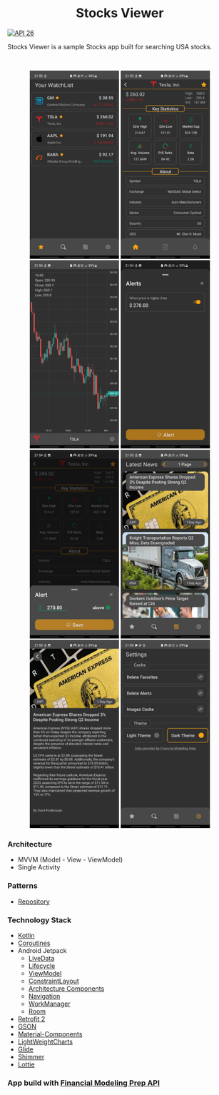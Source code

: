 <h1 align="center">Stocks Viewer</h1>

<p align="left">
  <a href="https://developer.android.com/studio/releases/platforms#8.0"><img alt="API 26" src="https://img.shields.io/badge/API-26%2B-brightgreen"/></a>
</p>


<p align="left">  
Stocks Viewer is a sample Stocks app built for searching USA stocks.
</p>
</br>

<p align="center">
<img src="readme_assets/1.jpg" width="200">
<img src="readme_assets/2.jpg" width="200">
<img src="readme_assets/3.jpg" width="200">
<img src="readme_assets/4.jpg" width="200">
<img src="readme_assets/5.jpg" width="200">
<img src="readme_assets/6.jpg" width="200">
<img src="readme_assets/7.jpg" width="200">
<img src="readme_assets/8.jpg" width="200">
</p>
  
### Architecture
  * MVVM (Model - View - ViewModel)
  * Single Activity
  
### Patterns
* [Repository](https://developer.android.com/jetpack/docs/guide)

### Technology Stack
  * [Kotlin](https://kotlinlang.org/)
  * [Coroutines](https://github.com/Kotlin/kotlinx.coroutines)
  * Android Jetpack
    * [LiveData](https://developer.android.com/topic/libraries/architecture/livedata)
    * [Lifecycle](https://developer.android.com/topic/libraries/architecture/lifecycle)
    * [ViewModel](https://developer.android.com/topic/libraries/architecture/viewmodel)
	* [ConstraintLayout](https://developer.android.com/training/constraint-layout)
	* [Architecture Components](https://developer.android.com/topic/libraries/architecture)
    * [Navigation](https://developer.android.com/guide/navigation)
    * [WorkManager](https://developer.android.com/topic/libraries/architecture/workmanager)
    * [Room](https://developer.android.com/topic/libraries/architecture/room)
  * [Retrofit 2](https://square.github.io/retrofit/)
  * [GSON](https://github.com/google/gson)
  * [Material-Components](https://github.com/material-components/material-components-android)
  * [LightWeightCharts](https://tradingview.github.io/lightweight-charts/)
  * [Glide](https://bumptech.github.io/glide/)
  * [Shimmer](https://facebook.github.io/shimmer-android/)
  * [Lottie](https://airbnb.io/lottie/#/)
  
### App build with [Financial Modeling Prep API](https://site.financialmodelingprep.com/developer/docs/)